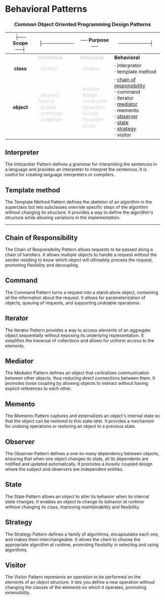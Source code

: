 # Behavioral Patterns


<div align="center">

### Common Object Oriented Programming Design Patterns

|├── Scope ──┤|├─────────|── Purpose ──|─────────┤|
|:---:|---|---|---|
||<span style="color:lightgray">**Creational**</span>|<span style="color:lightgray">**Structural**</span>|**Behavioral**|
|**class**|<span style="color:lightgray">· factory </span>|<span style="color:lightgray">· adapter</span>|· interpretor<br/> · template method|
|**object**|<span style="color:lightgray">· abstract factory<br/> · builder<br/> · prototype<br/> · singleton </span>|<span style="color:lightgray">· adapter<br/> · bridge<br/> · composite<br/> · decorator<br/> · facade<br/> · flyweight<br/> · proxy </span>|· [chain of responsibility](./chain-of-responsibility.md)<br/> · command<br/> · iterator<br/> · [mediator](./mediator.md)<br/> · memento<br/> · [observer](./observer.md)<br/> · [state](./state.md)<br/> · [strategy](./strategy.md)<br/> · visitor |

</div>


## Interpreter

The Interpreter Pattern defines a grammar for interpreting the sentences in a language and provides an interpreter to interpret the sentences. It is useful for creating language interpreters or compilers.

## Template method

The Template Method Pattern defines the skeleton of an algorithm in the superclass but lets subclasses override specific steps of the algorithm without changing its structure. It provides a way to define the algorithm's structure while allowing variations in the implementation.

<hr>

## Chain of Responsibility

The Chain of Responsibility Pattern allows requests to be passed along a chain of handlers. It allows multiple objects to handle a request without the sender needing to know which object will ultimately process the request, promoting flexibility and decoupling.

## Command

The Command Pattern turns a request into a stand-alone object, containing all the information about the request. It allows for parameterization of objects, queuing of requests, and supporting undoable operations.

## Iterator

The Iterator Pattern provides a way to access elements of an aggregate object sequentially without exposing its underlying representation. It simplifies the traversal of collections and allows for uniform access to the elements.

## Mediator

The Mediator Pattern defines an object that centralizes communication between other objects, thus reducing direct connections between them. It promotes loose coupling by allowing objects to interact without having explicit references to each other.

## Memento

The Memento Pattern captures and externalizes an object's internal state so that the object can be restored to this state later. It provides a mechanism for undoing operations or restoring an object to a previous state.

## Observer

The Observer Pattern defines a one-to-many dependency between objects, ensuring that when one object changes its state, all its dependents are notified and updated automatically. It promotes a loosely coupled design where the subject and observers are independent entities.

## State

The State Pattern allows an object to alter its behavior when its internal state changes. It enables an object to change its behavior at runtime without changing its class, improving maintainability and flexibility.

## Strategy

The Strategy Pattern defines a family of algorithms, encapsulates each one, and makes them interchangeable. It allows the client to choose the appropriate algorithm at runtime, promoting flexibility in selecting and using algorithms.

## Visitor

The Visitor Pattern represents an operation to be performed on the elements of an object structure. It lets you define a new operation without changing the classes of the elements on which it operates, promoting extensibility.